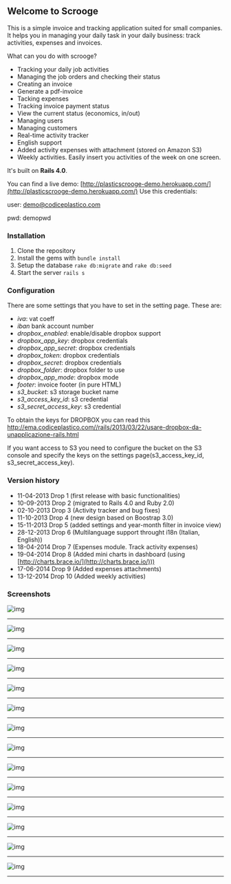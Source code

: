 ## Welcome to Scrooge

This is a simple invoice and tracking application suited for small companies. It helps you in managing your daily task in your daily business: track activities, expenses and invoices.

What can you do with scrooge?

- Tracking your daily job activities
- Managing the job orders and checking their status
- Creating an invoice 
- Generate a pdf-invoice
- Tacking expenses
- Tracking invoice payment status
- View the current status (economics, in/out)
- Managing users
- Managing customers
- Real-time activity tracker
- English support
- Added activity expenses with attachment (stored on Amazon S3)
- Weekly activities. Easily insert you activities of the week on one screen.

It's built on **Rails 4.0**.

You can find a live demo: [http://plasticscrooge-demo.herokuapp.com/](http://plasticscrooge-demo.herokuapp.com/)
Use this credentials:

user: demo@codiceplastico.com

pwd: demopwd

### Installation
1. Clone the repository
2. Install the gems with `bundle install`
3. Setup the database `rake db:migrate` and `rake db:seed`
4. Start the server `rails s`

### Configuration
There are some settings that you have to set in the setting page.
These are:


- *iva*: vat coeff
- *iban* bank account number
- *dropbox_enabled*: enable/disable dropbox support
- *dropbox_app_key*: dropbox credentials
- *dropbox_app_secret*: dropbox credentials
- *dropbox_token*: dropbox credentials
- *dropbox_secret*: dropbox credentials
- *dropbox_folder*: dropbox folder to use
- *dropbox_app_mode*: dropbox mode
- *footer*: invoice footer (in pure HTML)
- *s3_bucket*: s3 storage bucket name
- *s3_access_key_id*: s3 credential
- *s3_secret_access_key*: s3 credential

To obtain the keys for DROPBOX you can read this http://ema.codiceplastico.com//rails/2013/03/22/usare-dropbox-da-unapplicazione-rails.html

If you want access to S3 you need to configure the bucket on the S3 console and specify the keys on the settings page(s3_access_key_id, s3_secret_access_key).


### Version history 
- 11-04-2013 Drop 1 (first release with basic functionalities)
- 10-09-2013 Drop 2 (migrated to Rails 4.0 and Ruby 2.0)
- 02-10-2013 Drop 3 (Activity tracker and bug fixes)
- 11-10-2013 Drop 4 (new design based on Boostrap 3.0)
- 15-11-2013 Drop 5 (added settings and year-month filter in invoice view)
- 28-12-2013 Drop 6 (Multilanguage support throught i18n (Italian, English))
- 18-04-2014 Drop 7 (Expenses module. Track activity expenses)
- 19-04-2014 Drop 8 (Added mini charts in dashboard (using [http://charts.brace.io/](http://charts.brace.io/)))
- 17-06-2014 Drop 9 (Added expenses attachments)
- 13-12-2014 Drop 10 (Added weekly activities)

### Screenshots
![img](doc/images/img1.png)
***
![img](doc/images/img2.png)
***
![img](doc/images/img3.png)
***
![img](doc/images/img4.png)
***
![img](doc/images/img5.png)
***
![img](doc/images/img6.png)
***
![img](doc/images/img7.png)
***
![img](doc/images/img8.png)
***
![img](doc/images/img9.png)
***
![img](doc/images/img10.png)
***
![img](doc/images/img11.png)
***
![img](doc/images/img12.png)
***
![img](doc/images/img13.png)
***
![img](doc/images/img14.png)
***
